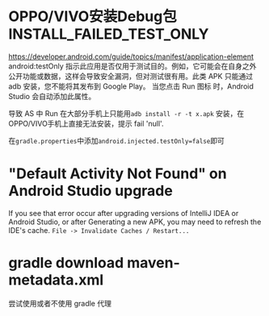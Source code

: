 # OPPO/VIVO安装Debug包 INSTALL_FAILED_TEST_ONLY

https://developer.android.com/guide/topics/manifest/application-element
android:testOnly
指示此应用是否仅用于测试目的。例如，它可能会在自身之外公开功能或数据，这样会导致安全漏洞，但对测试很有用。此类 APK 只能通过 adb 安装，您不能将其发布到 Google Play。
当您点击 Run 图标 时，Android Studio 会自动添加此属性。

导致 AS 中 Run 在大部分手机上只能用`adb install -r -t x.apk` 安装，在OPPO/VIVO手机上直接无法安装，提示 fail 'null'.

在`gradle.properties`中添加`android.injected.testOnly=false`即可

# "Default Activity Not Found" on Android Studio upgrade
If you see that error occur after upgrading versions of IntelliJ IDEA or Android Studio, or after Generating a new APK, you may need to refresh the IDE's cache.
`File -> Invalidate Caches / Restart...`

# gradle download maven-metadata.xml
尝试使用或者不使用 gradle 代理